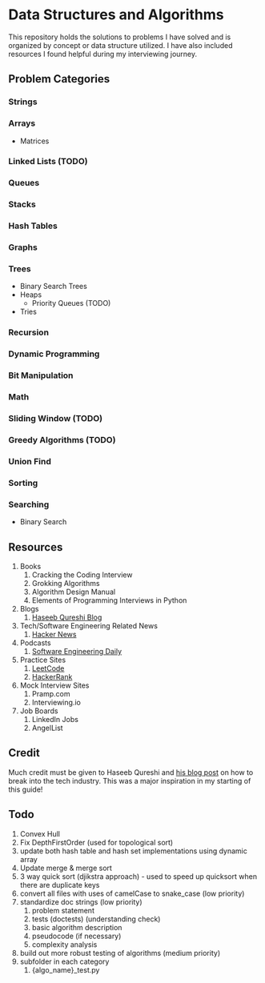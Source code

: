 # Data Structures and Algorithms
This repository holds the solutions to problems I have solved and is organized by concept or data structure utilized. I have also included resources I found helpful during my interviewing journey.

## Problem Categories

### Strings

### Arrays
- Matrices

### Linked Lists (TODO)

### Queues

### Stacks

### Hash Tables

### Graphs
### Trees
  - Binary Search Trees
  - Heaps
    - Priority Queues (TODO)
  - Tries

### Recursion

### Dynamic Programming

### Bit Manipulation

### Math

### Sliding Window (TODO)

### Greedy Algorithms (TODO)

### Union Find

### Sorting

### Searching
- Binary Search
  

## Resources
1. Books
   1. Cracking the Coding Interview
   2. Grokking Algorithms
   3. Algorithm Design Manual
   4. Elements of Programming Interviews in Python
2. Blogs
   1. [Haseeb Qureshi Blog](https://haseebq.com/)
3. Tech/Software Engineering Related News
   1. [Hacker News](https://news.ycombinator.com/)
4. Podcasts
   1. [Software Engineering Daily](https://softwareengineeringdaily.com/)
5. Practice Sites
   1. [LeetCode](https://leetcode.com/)
   2. [HackerRank](https://www.hackerrank.com/dashboard)
6. Mock Interview Sites
   1. Pramp.com
   2. Interviewing.io
7. Job Boards
   1. LinkedIn Jobs
   2. AngelList

## Credit
Much credit must be given to Haseeb Qureshi and [his blog post](https://haseebq.com/how-to-break-into-tech-job-hunting-and-interviews/) on how to break into the tech industry. This was a major inspiration in my starting of this guide!

## Todo
1. Convex Hull
2. Fix DepthFirstOrder (used for topological sort)
3. update both hash table and hash set implementations using dynamic array
4. Update merge & merge sort
5. 3 way quick sort (djikstra approach) - used to speed up quicksort when there are duplicate keys
6. convert all files with uses of camelCase to snake_case (low priority)
7. standardize doc strings (low priority)
   1. problem statement
   2. tests (doctests) (understanding check)
   3. basic algorithm description
   4. pseudocode (if necessary)
   5. complexity analysis
8.  build out more robust testing of algorithms (medium priority)
   6. subfolder in each category
      1. {algo_name}_test.py